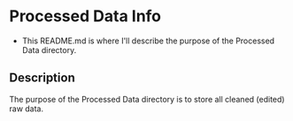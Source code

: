 # Processed Data Info

- This README.md is where I'll describe the purpose of the Processed Data directory.

## Description

The purpose of the Processed Data directory is to store all cleaned (edited) raw data.

